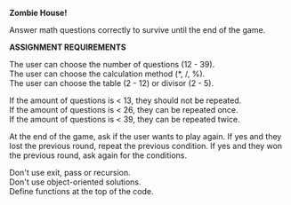**Zombie House!**

Answer math questions correctly to survive until the end of the game.





**ASSIGNMENT REQUIREMENTS**

The user can choose the number of questions (12 - 39).\
The user can choose the calculation method (*, /, %).\
The user can choose the table (2 - 12) or divisor (2 - 5).

If the amount of questions is < 13, they should not be repeated.\
If the amount of questions is < 26, they can be repeated once.\
If the amount of questions is < 39, they can be repeated twice.

At the end of the game, ask if the user wants to play again. If yes and they lost the previous round, repeat the previous
condition. If yes and they won the previous round, ask again for the conditions.

Don't use exit, pass or recursion.\
Don't use object-oriented solutions.\
Define functions at the top of the code.
